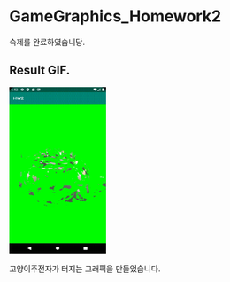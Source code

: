 # GameGraphics_Homework2
숙제를 완료하였습니당.


## Result GIF.
<img src="GameGraphics-Homework2/img/Mission_Complete.gif" width="175" height="300">

고양이주전자가 터지는 그래픽을 만들었습니다.
